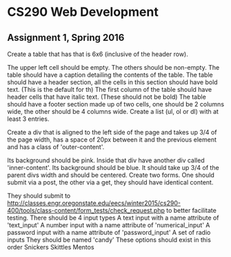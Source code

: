 # CS290 Web Development
## Assignment 1, Spring 2016

Create a table that has that is 6x6 (inclusive of the header row).

The upper left cell should be empty. The others should be non-empty.
The table should have a caption detailing the contents of the table.
The table should have a header section, all the cells in this section should have bold text. (This is the default for th)
The first column of the table should have header cells that have italic text. (These should not be bold)
The table should have a footer section made up of two cells, one should be 2 columns wide, the other should be 4 columns wide.
Create a list (ul, ol or dl) with at least 3 entries.

Create a div that is aligned to the left side of the page and takes up 3/4 of the page width, has a space of 20px between it and the previous element and has a class of 'outer-content'.

Its background should be pink.
Inside that div have another div called 'inner-content'.
Its background should be blue.
It should take up 3/4 of the parent divs width and should be centered.
Create two forms. One should submit via a post, the other via a get, they should have identical content.

They should submit to http://classes.engr.oregonstate.edu/eecs/winter2015/cs290-400/tools/class-content/form_tests/check_request.php to better facilitate testing.
There should be 4 input types
A text input with a name attribute of 'text_input'
A number input with a name attribute of 'numerical_input'
A password input with a name attribute of 'password_input'
A set of radio inputs
They should be named 'candy'
These options should exist in this order
Snickers
Skittles
Mentos
